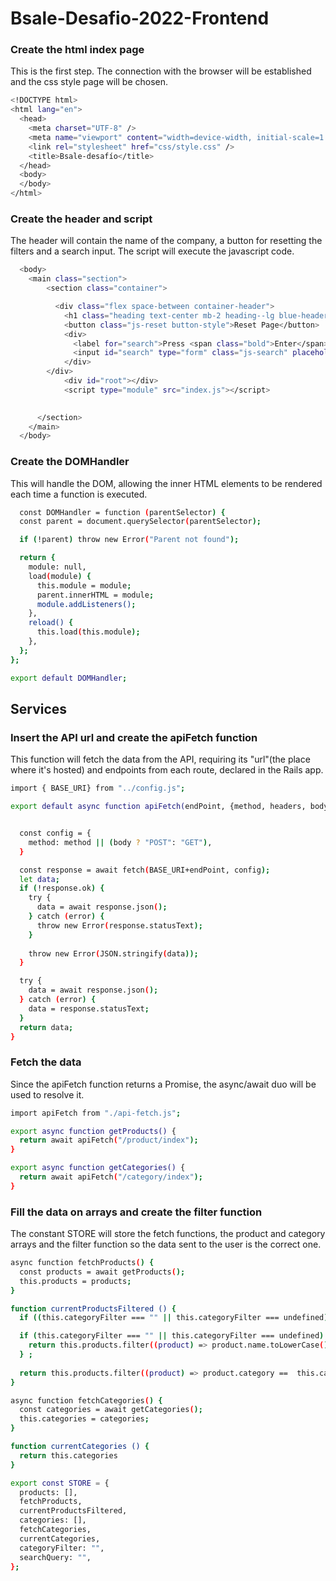 # Bsale-Desafio-2022-Frontend
### Create the html index page
This is the first step. The connection with the browser will be established and the css style page will be chosen.
```bash
<!DOCTYPE html>
<html lang="en">
  <head>
    <meta charset="UTF-8" />
    <meta name="viewport" content="width=device-width, initial-scale=1.0" />
    <link rel="stylesheet" href="css/style.css" />
    <title>Bsale-desafío</title>
  </head>
  <body>
  </body>
</html>
```
### Create the header and script
The header will contain the name of the company, a button for resetting the filters and a search input. The script will execute the javascript code.
```bash
  <body>
    <main class="section">
        <section class="container">

          <div class="flex space-between container-header">
            <h1 class="heading text-center mb-2 heading--lg blue-header bold">Bsale</h1>
            <button class="js-reset button-style">Reset Page</button>
            <div>
              <label for="search">Press <span class="bold">Enter</span> to run the Search</label>
              <input id="search" type="form" class="js-search" placeholder="Empty shows all products"/>
            </div>
        </div>
            <div id="root"></div>
            <script type="module" src="index.js"></script>

    
      </section>
    </main>
  </body>
```
### Create the DOMHandler
This will handle the DOM, allowing the inner HTML elements to be rendered each time a function is executed. 
```bash
  const DOMHandler = function (parentSelector) {
  const parent = document.querySelector(parentSelector);

  if (!parent) throw new Error("Parent not found");

  return {
    module: null,
    load(module) {
      this.module = module;
      parent.innerHTML = module;
      module.addListeners();
    },
    reload() {
      this.load(this.module);
    },
  };
};

export default DOMHandler;
```

## Services

### Insert the API url and create the apiFetch function
This function will fetch the data from the API, requiring its "url"(the place where it's hosted) and endpoints from each route, declared in the Rails app.
```bash
import { BASE_URI} from "../config.js";

export default async function apiFetch(endPoint, {method, headers, body} = {}) {


  const config = {
    method: method || (body ? "POST": "GET"),
  }

  const response = await fetch(BASE_URI+endPoint, config);
  let data;
  if (!response.ok) {
    try {
      data = await response.json();
    } catch (error) {
      throw new Error(response.statusText);
    }
    
    throw new Error(JSON.stringify(data));
  }

  try {
    data = await response.json();
  } catch (error) {
    data = response.statusText;
  }
  return data;
}
```

### Fetch the data
Since the apiFetch function returns a Promise, the async/await duo will be used to resolve it.
```bash
import apiFetch from "./api-fetch.js";

export async function getProducts() {
  return await apiFetch("/product/index");
}

export async function getCategories() {
  return await apiFetch("/category/index");
}
```

### Fill the data on arrays and create the filter function
The constant STORE will store the fetch functions, the product and category arrays and the filter function so the data sent to the user is the correct one.
```bash
async function fetchProducts() {
  const products = await getProducts();
  this.products = products;
}

function currentProductsFiltered () {
  if ((this.categoryFilter === "" || this.categoryFilter === undefined) && this.searchQuery === "" ) return this.products

  if (this.categoryFilter === "" || this.categoryFilter === undefined) {
    return this.products.filter((product) => product.name.toLowerCase().includes(this.searchQuery));
  } ;
  
  return this.products.filter((product) => product.category ==  this.categoryFilter && product.name.toLowerCase().includes(this.searchQuery));
}

async function fetchCategories() {
  const categories = await getCategories();
  this.categories = categories;
}

function currentCategories () {
  return this.categories
}

export const STORE = {
  products: [],
  fetchProducts,
  currentProductsFiltered,
  categories: [],
  fetchCategories,
  currentCategories,
  categoryFilter: "",
  searchQuery: "",
};
```



